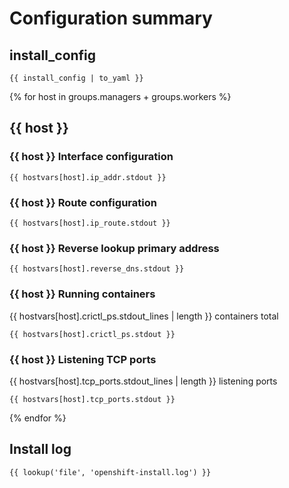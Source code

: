# Configuration summary

## install_config

```
{{ install_config | to_yaml }}
```

{% for host in groups.managers + groups.workers %}
## {{ host }}

### {{ host }} Interface configuration

```
{{ hostvars[host].ip_addr.stdout }}
```

### {{ host }} Route configuration

```
{{ hostvars[host].ip_route.stdout }}
```

### {{ host }} Reverse lookup primary address

```
{{ hostvars[host].reverse_dns.stdout }}
```

### {{ host }} Running containers

{{ hostvars[host].crictl_ps.stdout_lines | length }} containers total

```
{{ hostvars[host].crictl_ps.stdout }}
```

### {{ host }} Listening TCP ports

{{ hostvars[host].tcp_ports.stdout_lines | length }} listening ports

```
{{ hostvars[host].tcp_ports.stdout }}
```

{% endfor %}

## Install log

```
{{ lookup('file', 'openshift-install.log') }}
```
